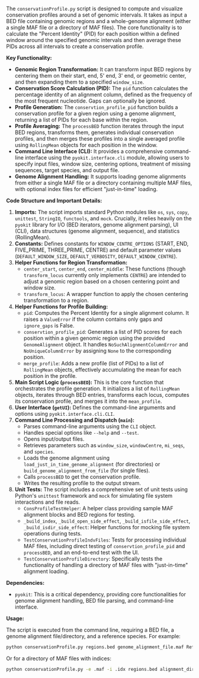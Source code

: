 The `conservationProfile.py` script is designed to compute and visualize conservation profiles around a set of genomic intervals. It takes as input a BED file containing genomic regions and a whole-genome alignment (either a single MAF file or a directory of MAF files). The core functionality is to calculate the "Percent Identity" (PID) for each position within a defined window around the specified genomic intervals and then average these PIDs across all intervals to create a conservation profile.

**Key Functionality:**

*   **Genomic Region Transformation:** It can transform input BED regions by centering them on their start, end, 5' end, 3' end, or geometric center, and then expanding them to a specified `window_size`.
*   **Conservation Score Calculation (PID):** The `pid` function calculates the percentage identity of an alignment column, defined as the frequency of the most frequent nucleotide. Gaps can optionally be ignored.
*   **Profile Generation:** The `conservtion_profile_pid` function builds a conservation profile for a given region using a genome alignment, returning a list of PIDs for each base within the region.
*   **Profile Averaging:** The `processBED` function iterates through the input BED regions, transforms them, generates individual conservation profiles, and then merges these profiles into a single averaged profile using `RollingMean` objects for each position in the window.
*   **Command Line Interface (CLI):** It provides a comprehensive command-line interface using the `pyokit.interface.cli` module, allowing users to specify input files, window size, centering options, treatment of missing sequences, target species, and output file.
*   **Genome Alignment Handling:** It supports loading genome alignments from either a single MAF file or a directory containing multiple MAF files, with optional index files for efficient "just-in-time" loading.

**Code Structure and Important Details:**

1.  **Imports:** The script imports standard Python modules like `os`, `sys`, `copy`, `unittest`, `StringIO`, `functools`, and `mock`. Crucially, it relies heavily on the `pyokit` library for I/O (BED iterators, genome alignment parsing), UI (CLI), data structures (genome alignment, sequence), and statistics (RollingMean).
2.  **Constants:** Defines constants for `WINDOW_CENTRE_OPTIONS` (START, END, FIVE_PRIME, THREE_PRIME, CENTRE) and default parameter values (`DEFAULT_WINDOW_SIZE`, `DEFAULT_VERBOSITY`, `DEFAULT_WINDOW_CENTRE`).
3.  **Helper Functions for Region Transformation:**
    *   `center_start`, `center_end`, `center_middle`: These functions (though `transform_locus` currently only implements `CENTRE`) are intended to adjust a genomic region based on a chosen centering point and window size.
    *   `transform_locus`: A wrapper function to apply the chosen centering transformation to a region.
4.  **Helper Functions for Profile Building:**
    *   `pid`: Computes the Percent Identity for a single alignment column. It raises a `ValueError` if the column contains only gaps and `ignore_gaps` is False.
    *   `conservtion_profile_pid`: Generates a list of PID scores for each position within a given genomic region using the provided `GenomeAlignment` object. It handles `NoSuchAlignmentColumnError` and `NoUniqueColumnError` by assigning `None` to the corresponding position.
    *   `merge_profile`: Adds a new profile (list of PIDs) to a list of `RollingMean` objects, effectively accumulating the mean for each position in the profile.
5.  **Main Script Logic (`processBED`):** This is the core function that orchestrates the profile generation. It initializes a list of `RollingMean` objects, iterates through BED entries, transforms each locus, computes its conservation profile, and merges it into the `mean_profile`.
6.  **User Interface (`getUI`):** Defines the command-line arguments and options using `pyokit.interface.cli.CLI`.
7.  **Command Line Processing and Dispatch (`main`):**
    *   Parses command-line arguments using the `CLI` object.
    *   Handles special options like `--help` and `--test`.
    *   Opens input/output files.
    *   Retrieves parameters such as `window_size`, `windowCentre`, `mi_seqs`, and `species`.
    *   Loads the genome alignment using `load_just_in_time_genome_alignment` (for directories) or `build_genome_alignment_from_file` (for single files).
    *   Calls `processBED` to get the conservation profile.
    *   Writes the resulting profile to the output stream.
8.  **Unit Tests:** The script includes a comprehensive set of unit tests using Python's `unittest` framework and `mock` for simulating file system interactions and file reads.
    *   `ConsProfileTestHelper`: A helper class providing sample MAF alignment blocks and BED regions for testing.
    *   `_build_index`, `_build_open_side_effect`, `_build_isfile_side_effect`, `_build_isdir_side_effect`: Helper functions for mocking file system operations during tests.
    *   `TestConservationProfileIndvFiles`: Tests for processing individual MAF files, including direct testing of `conservtion_profile_pid` and `processBED`, and an end-to-end test with the UI.
    *   `TestConservationProfileDirectory`: Specifically tests the functionality of handling a directory of MAF files with "just-in-time" alignment loading.

**Dependencies:**

*   `pyokit`: This is a critical dependency, providing core functionalities for genome alignment handling, BED file parsing, and command-line interface.

**Usage:**

The script is executed from the command line, requiring a BED file, a genome alignment file/directory, and a reference species. For example:

```bash
python conservationProfile.py regions.bed genome_alignment_file.maf ReferenceSpecies
```

Or for a directory of MAF files with indices:

```bash
python conservationProfile.py -e .maf -i .idx regions.bed alignment_directory ReferenceSpecies
```